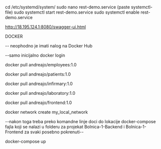 cd /etc/systemd/system/
sudo nano rest-demo.service (paste systemctl-file)
sudo systemctl start rest-demo.service
sudo systemctl enable rest-demo.service

http://18.195.124.1:8080/swagger-ui.html

DOCKER

-- neophodno je imati nalog na Docker Hub

--samo inicijalno
docker login

docker pull andreajo/employees:1.0

docker pull andreajo/patients:1.0

docker pull andreajo/infirmary:1.0

docker pull andreajo/laboratory:1.0

docker pull andreajo/frontend:1.0

docker network create my_local_network

--nakon toga treba preko komandne linje doci do lokacije docker-compose fajla koji se nalazi u folderu za projekat
Bolnica-1-Backend i Bolnica-1-Frontend
za svaki posebno pokrenuti--

docker-compose up